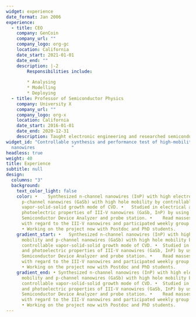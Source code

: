 ```yaml
---
widget: experience
date_format: Jan 2006
experience:
  - title: CEO
    company: GenCoin
    company_url: ""
    company_logo: org-gc
    location: California
    date_start: 2021-01-01
    date_end: ""
    description: |-2
        Responsibilities include:
        
        * Analysing
        * Modelling
        * Deploying
  - title: Professor of Semiconductor Physics
    company: University X
    company_url: ""
    company_logo: org-x
    location: California
    date_start: 2016-01-01
    date_end: 2020-12-31
    description: Taught electronic engineering and researched semiconductor physics.
widget_id: "Controllable synthesis and performance test of high-mobility III-V
  nanowires              "
headless: true
weight: 40
title: Experience
subtitle: null
design:
  columns: "3"
  background:
    text_color_light: false
    color: •	Synthesized n-channel nanowires (InP) with high electron mobility and
      p-channel nanowires (GaSb) with high hole mobility by controllable
      vapor-solid-solid growth mode of CVD. •	Studied in electrical and
      photoelectric properties of III-V nanowires (GaSb, InP) by using
      Semiconductor Device Analyzer and probe station. •	Read masses of papers
      with regard to the III-V nanowires and participated weekly group meetings.
      •	Working on the project now with Postdoc and PhD students.
    gradient_start: •	Synthesized n-channel nanowires (InP) with high electron
      mobility and p-channel nanowires (GaSb) with high hole mobility by
      controllable vapor-solid-solid growth mode of CVD. •	Studied in electrical
      and photoelectric properties of III-V nanowires (GaSb, InP) by using
      Semiconductor Device Analyzer and probe station. •	Read masses of papers
      with regard to the III-V nanowires and participated weekly group meetings.
      •	Working on the project now with Postdoc and PhD students.
    gradient_end: •	Synthesized n-channel nanowires (InP) with high electron
      mobility and p-channel nanowires (GaSb) with high hole mobility by
      controllable vapor-solid-solid growth mode of CVD. •	Studied in electrical
      and photoelectric properties of III-V nanowires (GaSb, InP) by using
      Semiconductor Device Analyzer and probe station. •	Read masses of papers
      with regard to the III-V nanowires and participated weekly group meetings.
      •	Working on the project now with Postdoc and PhD students.
---
```

